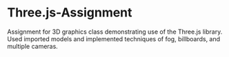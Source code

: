 # Three.js-Assignment
Assignment for 3D graphics class demonstrating use of the Three.js library. Used imported models and implemented techniques of fog, billboards, and multiple cameras.
